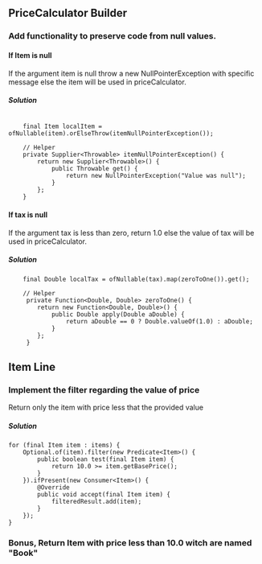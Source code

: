 ## PriceCalculator Builder

### Add functionality to preserve code from null values.

#### If Item is null

If the argument item is null throw a new NullPointerException with specific message else the item will be used in priceCalculator.

##### Solution
```

    final Item localItem = ofNullable(item).orElseThrow(itemNullPointerException());

    // Helper
    private Supplier<Throwable> itemNullPointerException() {
        return new Supplier<Throwable>() {
            public Throwable get() {
                return new NullPointerException("Value was null");
            }
        };
    }
```

#### If tax is null
If the argument tax is less than zero, return 1.0 else the value of tax will be used in priceCalculator.

##### Solution
```
    final Double localTax = ofNullable(tax).map(zeroToOne()).get();

    // Helper
     private Function<Double, Double> zeroToOne() {
        return new Function<Double, Double>() {
            public Double apply(Double aDouble) {
                return aDouble == 0 ? Double.valueOf(1.0) : aDouble;
            }
        };
     }
```

## Item Line

### Implement the filter regarding the value of price
Return only the item with price less that the provided value

##### Solution
```
for (final Item item : items) {
    Optional.of(item).filter(new Predicate<Item>() {
        public boolean test(final Item item) {
            return 10.0 >= item.getBasePrice();
        }
    }).ifPresent(new Consumer<Item>() {
        @Override
        public void accept(final Item item) {
            filteredResult.add(item);
        }
    });
}
```

### Bonus, Return Item with price less than 10.0 witch are named "Book"
